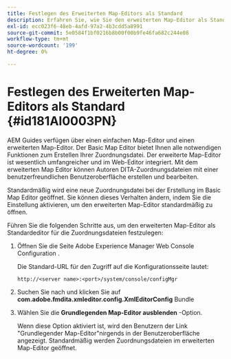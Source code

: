 ```yaml
---
title: Festlegen des Erweiterten Map-Editors als Standard
description: Erfahren Sie, wie Sie den erweiterten Map-Editor als Standard festlegen.
exl-id: ecc023f6-48eb-4afd-97a2-4b3cdd5a8991
source-git-commit: 5e0584f1bf0216b8b00f00b9fe46fa682c244e08
workflow-type: tm+mt
source-wordcount: '199'
ht-degree: 0%

---
```


# Festlegen des Erweiterten Map-Editors als Standard {#id181AI0003PN}

AEM Guides verfügen über einen einfachen Map-Editor und einen erweiterten Map-Editor. Der Basic Map Editor bietet Ihnen alle notwendigen Funktionen zum Erstellen Ihrer Zuordnungsdatei. Der erweiterte Map-Editor ist wesentlich umfangreicher und im Web-Editor integriert. Mit dem erweiterten Map Editor können Autoren DITA-Zuordnungsdateien mit einer benutzerfreundlichen Benutzeroberfläche erstellen und bearbeiten.

Standardmäßig wird eine neue Zuordnungsdatei bei der Erstellung im Basic Map Editor geöffnet. Sie können dieses Verhalten ändern, indem Sie die Einstellung aktivieren, um den erweiterten Map-Editor standardmäßig zu öffnen.

Führen Sie die folgenden Schritte aus, um den erweiterten Map-Editor als Standardeditor für die Zuordnungsdateien festzulegen:

1. Öffnen Sie die Seite Adobe Experience Manager Web Console Configuration .

   Die Standard-URL für den Zugriff auf die Konfigurationsseite lautet:

   ```http
   http://<server name>:<port>/system/console/configMgr
   ```

1. Suchen Sie nach und klicken Sie auf **com.adobe.fmdita.xmleditor.config.XmlEditorConfig** Bundle

1. Wählen Sie die **Grundlegenden Map-Editor ausblenden** -Option.

   Wenn diese Option aktiviert ist, wird den Benutzern der Link &quot;Grundlegender Map-Editor&quot;nirgends in der Benutzeroberfläche angezeigt. Standardmäßig werden Zuordnungsdateien im erweiterten Map-Editor geöffnet.
